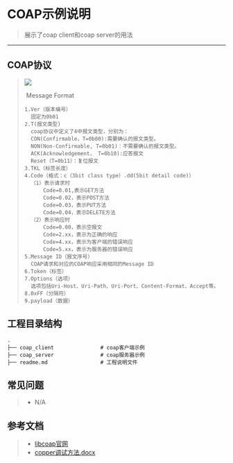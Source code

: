 ﻿# COAP示例说明

> 展示了coap client和coap server的用法

---

## COAP协议

> ![](C:\Users\ZPC20-011\Desktop\wl80sdk\trunk\AC79_SDK_REVIEW\apps\common\example\coap\coapFormat.png)
>
> ​														                     Message Format
>
> ```
> 1.Ver（版本编号）
> 	固定为0b01
> 2.T(报文类型)
> 	coap协议中定义了4中报文类型，分别为：
> 	CON(Confirmable，T=0b00):需要确认的报文类型。
> 	NON(Non-Confirmable, T=0b01)：不需要确认的报文类型。
> 	ACK(Acknowledgement， T=0b10):应答报文
> 	Reset（T=0b11）：复位报文
> 3.TKL（标签长度）
> 4.Code（格式：c（3bit class type）.dd(5bit detail code)）
> 	（1）表示请求时
> 	 	Code=0.01,表示GET方法
> 	 	Code=0.02，表示POST方法
> 	 	Code=0.03，表示PUT方法
> 	 	Code=0.04，表示DELETE方法
> 	（2）表示响应时
> 		Code=0.00，表示空报文
> 		Code=2.xx，表示为正确的响应
> 		Code=4.xx，表示为客户端的错误响应
> 		Code=5.xx，表示为服务器的错误响应
> 5.Message ID（报文序号）
> 	COAP请求和对应的COAP响应采用相同的Message ID
> 6.Token（标签）
> 7.Options（选项）
> 	选项包括Uri-Host、Uri-Path、Uri-Port、Content-Format、Accept等。
> 8.0xFF（分隔符）
> 9.payload（数据）
> ```
>

## 工程目录结构

```
.
├── coap_client               # coap客户端示例
├── coap_server               # coap服务器示例
├── readme.md                 # 工程说明文件
```

## 常见问题

> * N/A

## 参考文档

> * [libcoap官网](https://libcoap.net/)
> * [copper调试方法.docx](./copper调试方法.docx)